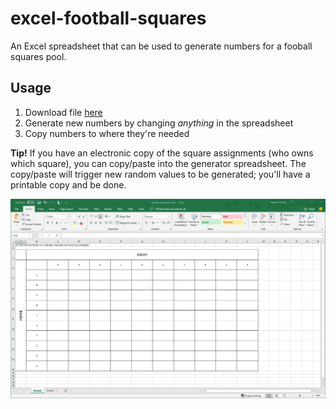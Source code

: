 # excel-football-squares
An Excel spreadsheet that can be used to generate numbers for a fooball squares pool.

## Usage
1. Download file [here](https://github.com/prescottadam/excel-football-squares/raw/master/squares-generator.xlsx)
2. Generate new numbers by changing _anything_ in the spreadsheet
3. Copy numbers to where they're needed

**Tip!** If you have an electronic copy of the square assignments (who owns which square), you can copy/paste into the generator spreadsheet. The copy/paste will trigger new random values to be generated; you'll have a printable copy and be done.

![screenshot](https://github.com/prescottadam/excel-football-squares/raw/master/screenshot.png)
